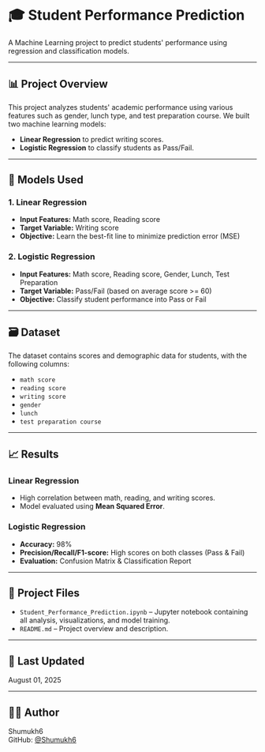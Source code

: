 # 🎓 Student Performance Prediction

A Machine Learning project to predict students' performance using regression and classification models.

---

## 📊 Project Overview

This project analyzes students' academic performance using various features such as gender, lunch type, and test preparation course.
We built two machine learning models:

- **Linear Regression** to predict writing scores.
- **Logistic Regression** to classify students as Pass/Fail.

---

## 🧠 Models Used

### 1. Linear Regression
- **Input Features:** Math score, Reading score
- **Target Variable:** Writing score
- **Objective:** Learn the best-fit line to minimize prediction error (MSE)

### 2. Logistic Regression
- **Input Features:** Math score, Reading score, Gender, Lunch, Test Preparation
- **Target Variable:** Pass/Fail (based on average score >= 60)
- **Objective:** Classify student performance into Pass or Fail

---

## 🗃️ Dataset

The dataset contains scores and demographic data for students, with the following columns:
- `math score`
- `reading score`
- `writing score`
- `gender`
- `lunch`
- `test preparation course`

---

## 📈 Results

### Linear Regression
- High correlation between math, reading, and writing scores.
- Model evaluated using **Mean Squared Error**.

### Logistic Regression
- **Accuracy:** 98%
- **Precision/Recall/F1-score:** High scores on both classes (Pass & Fail)
- **Evaluation:** Confusion Matrix & Classification Report

---

## 📌 Project Files

- `Student_Performance_Prediction.ipynb` – Jupyter notebook containing all analysis, visualizations, and model training.
- `README.md` – Project overview and description.

---

## 📅 Last Updated
August 01, 2025

---

## 🧑‍💻 Author
Shumukh6  
GitHub: [@Shumukh6](https://github.com/Shumukh6)
